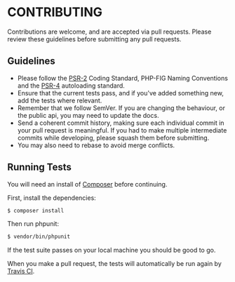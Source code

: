 # CONTRIBUTING

Contributions are welcome, and are accepted via pull requests. Please review these guidelines before submitting any pull requests.

## Guidelines

  * Please follow the [PSR-2](https://github.com/php-fig/fig-standards/blob/master/accepted/PSR-2-coding-style-guide.md) Coding Standard, PHP-FIG Naming Conventions and the [PSR-4](https://github.com/php-fig/fig-standards/blob/master/accepted/PSR-4-autoloader.md) autoloading standard.
  * Ensure that the current tests pass, and if you've added something new, add the tests where relevant.
  * Remember that we follow SemVer. If you are changing the behaviour, or the public api, you may need to update the docs.
  * Send a coherent commit history, making sure each individual commit in your pull request is meaningful. If you had to make multiple intermediate commits while developing, please squash them before submitting.
  * You may also need to rebase to avoid merge conflicts.

## Running Tests

You will need an install of [Composer](https://getcomposer.org) before continuing.

First, install the dependencies:

```bash
$ composer install
```

Then run phpunit:

```bash
$ vendor/bin/phpunit
```

If the test suite passes on your local machine you should be good to go.

When you make a pull request, the tests will automatically be run again by [Travis CI](https://travis-ci.org/).
